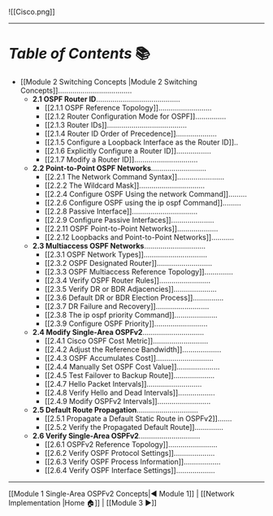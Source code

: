 ![[Cisco.png]]

---
# *Table of Contents* 📚
- [[Module 2 Switching Concepts |Module 2 Switching Concepts]]....................................
	- **2.1 OSPF Router ID**.........................................
		- [[2.1.1 OSPF Reference Topology]]..........................
		- [[2.1.2 Router Configuration Mode for OSPF]]...............
		- [[2.1.3 Router IDs]].......................................
		- [[2.1.4 Router ID Order of Precedence]]....................
		- [[2.1.5 Configure a Loopback Interface as the Router ID]]..
		- [[2.1.6 Explicitly Configure a Router ID]].................
		- [[2.1.7 Modify a Router ID]]...............................
	- **2.2 Point-to-Point OSPF Networks**...........................
		- [[2.2.1 The Network Command Syntax]].......................
		- [[2.2.2 The Wildcard Mask]]................................
		- [[2.2.4 Configure OSPF Using the network Command]].........
		- [[2.2.6 Configure OSPF using the ip ospf Command]].........
		- [[2.2.8 Passive Interface]]................................
		- [[2.2.9 Configure Passive Interfaces]].....................
		- [[2.2.11 OSPF Point-to-Point Networks]]....................
		- [[2.2.12 Loopbacks and Point-to-Point Networks]]...........
	- **2.3 Multiaccess OSPF Networks**..............................
		- [[2.3.1 OSPF Network Types]]...............................
		- [[2.3.2 OSPF Designated Router]]...........................
		- [[2.3.3 OSPF Multiaccess Reference Topology]]..............
		- [[2.3.4 Verify OSPF Router Rules]].........................
		- [[2.3.5 Verify DR or BDR Adjacencies]].....................
		- [[2.3.6 Default DR or BDR Election Process]]...............
		- [[2.3.7 DR Failure and Recovery]]..........................
		- [[2.3.8 The ip ospf priority Command]].....................
		- [[2.3.9 Configure OSPF Priority]]..........................
	- **2.4 Modify Single-Area OSPFv2**..............................
		- [[2.4.1 Cisco OSPF Cost Metric]]...........................
		- [[2.4.2 Adjust the Reference Bandwidth]]...................
		- [[2.4.3 OSPF Accumulates Cost]]............................
		- [[2.4.4 Manually Set OSPF Cost Value]].....................
		- [[2.4.5 Test Failover to Backup Route]]....................
		- [[2.4.7 Hello Packet Intervals]]...........................
		- [[2.4.8 Verify Hello and Dead Intervals]]..................
		- [[2.4.9 Modify OSPFv2 Intervals]]..........................
	- **2.5 Default Route Propagation**..............................
		- [[2.5.1 Propagate a Default Static Route in OSPFv2]].......
		- [[2.5.2 Verify the Propagated Default Route]]..............
	- **2.6 Verify Single-Area OSPFv2**..............................
		- [[2.6.1 OSPFv2 Reference Topology]]........................
		- [[2.6.2 Verify OSPF Protocol Settings]]....................
		- [[2.6.3 Verify OSPF Process Information]]..................
		- [[2.6.4 Verify OSPF Interface Settings]]...................

---

[[Module 1 Single-Area OSPFv2 Concepts|◀ Module 1]]         |         [[Network Implementation |Home 🏠]]         |         [[Module 3 ▶]] 